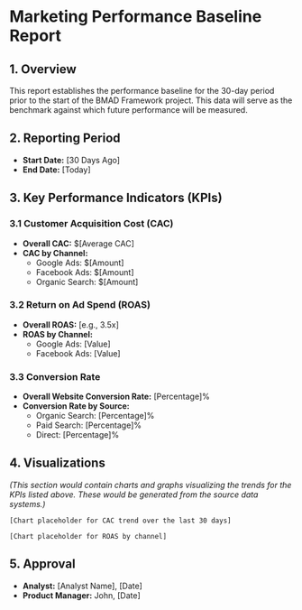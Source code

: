 # Marketing Performance Baseline Report

## 1. Overview

This report establishes the performance baseline for the 30-day period prior to the start of the BMAD Framework project. This data will serve as the benchmark against which future performance will be measured.

## 2. Reporting Period

- **Start Date:** [30 Days Ago]
- **End Date:** [Today]

## 3. Key Performance Indicators (KPIs)

### 3.1 Customer Acquisition Cost (CAC)

- **Overall CAC:** $[Average CAC]
- **CAC by Channel:**
  - Google Ads: $[Amount]
  - Facebook Ads: $[Amount]
  - Organic Search: $[Amount]

### 3.2 Return on Ad Spend (ROAS)

- **Overall ROAS:** [e.g., 3.5x]
- **ROAS by Channel:**
  - Google Ads: [Value]
  - Facebook Ads: [Value]

### 3.3 Conversion Rate

- **Overall Website Conversion Rate:** [Percentage]%
- **Conversion Rate by Source:**
  - Organic Search: [Percentage]%
  - Paid Search: [Percentage]%
  - Direct: [Percentage]%

## 4. Visualizations

_(This section would contain charts and graphs visualizing the trends for the KPIs listed above. These would be generated from the source data systems.)_

```
[Chart placeholder for CAC trend over the last 30 days]
```

```
[Chart placeholder for ROAS by channel]
```

## 5. Approval

- **Analyst:** [Analyst Name], [Date]
- **Product Manager:** John, [Date]
